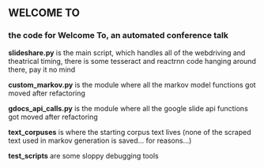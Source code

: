 ## WELCOME TO
### the code for Welcome To, an automated conference talk

__slideshare.py__ is the main script, which handles all of the webdriving and theatrical timing, there is some tesseract and reactrnn code hanging around there, pay it no mind

__custom\_markov.py__ is the module where all the markov model functions got moved after refactoring

__gdocs\_api\_calls.py__ is the module where all the google slide api functions got moved after refactoring

__text\_corpuses__ is where the starting corpus text lives (none of the scraped text used in markov generation is saved... for reasons...)

__test\_scripts__ are some sloppy debugging tools
